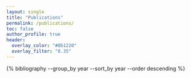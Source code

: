 ```yaml
---
layout: single
title: "Publications"
permalink: /publications/
toc: false
author_profile: true
header:
  overlay_color: "#0b1220"
  overlay_filter: "0.35"
---
```

{% bibliography --group_by year --sort_by year --order descending %}